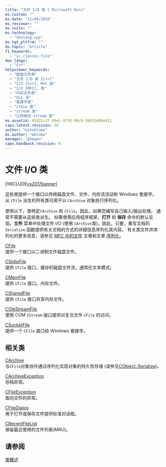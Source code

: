 ```yaml
---
title: "文件 I/O 类 | Microsoft Docs"
ms.custom: ""
ms.date: "11/04/2016"
ms.reviewer: ""
ms.suite: ""
ms.technology: 
  - "devlang-cpp"
ms.tgt_pltfrm: ""
ms.topic: "article"
f1_keywords: 
  - "vc.classes.file"
dev_langs: 
  - "C++"
helpviewer_keywords: 
  - "磁盘文件类"
  - "文件 I/O 类 [C++]"
  - "I/O [C++], MFC 类"
  - "I/O [MFC], 类"
  - "内存文件类"
  - "OLE 流"
  - "套接字类"
  - "stdio 类"
  - "stream 类"
  - "已转换的 stream 类"
ms.assetid: 92821c3f-d9e1-47f6-98c9-3b632d86e811
caps.latest.revision: 10
author: "mikeblome"
ms.author: "mblome"
manager: "ghogen"
caps.handback.revision: 6
---
```

# 文件 I/O 类
[!INCLUDE[vs2017banner](../assembler/inline/includes/vs2017banner.md)]

这些类提供一个接口以传统磁盘文件、文件、内存流活动和 Windows 套接字。  从 `CFile` 派生的所有类可用于以 `CArchive` 对象执行序列化。  
  
 使用以下，类特定`CArchive` 和 `CFile`，因此，如果您编写自己输入\/输出处理。  通常不需要从这些类派生。  如果使用应用程序框架，**打开** 和 **保存** 命令的默认实现。**文件** 菜单中处理文件 I\/O \(使用 `CArchive`类\)，因此，只要，重写文档的 `Serialize` 函数提供有关文档的方式的详细信息序列化其内容。  有关类文件并序列化的更多信息，请参见 [MFC 中的文件](../mfc/files-in-mfc.md) 文章和文章 [序列化](../mfc/serialization-in-mfc.md)。  
  
 [CFile](../mfc/reference/cfile-class.md)  
 提供一个接口以二进制文件磁盘文件。  
  
 [CStdioFile](../mfc/reference/cstdiofile-class.md)  
 提供 `CFile` 接口。缓存的磁盘文件流，通常在文本模式。  
  
 [CMemFile](../mfc/reference/cmemfile-class.md)  
 提供 `CFile` 接口。内存文件。  
  
 [CSharedFile](../mfc/reference/csharedfile-class.md)  
 提供 `CFile` 接口共享内存文件。  
  
 [COleStreamFile](../mfc/reference/colestreamfile-class.md)  
 使用 COM `IStream` 接口提供对复合文件 `CFile` 的访问。  
  
 [CSocketFile](../mfc/reference/csocketfile-class.md)  
 提供一个 `CFile` 接口给 Windows 套接字。  
  
## 相关类  
 [CArchive](../mfc/reference/carchive-class.md)  
 与`CFile`对象协作通过序列化实现对象的持久性存储 \(请参见[CObject::Serialize](../Topic/CObject::Serialize.md)\)。  
  
 [CArchiveException](../mfc/reference/carchiveexception-class.md)  
 存档异常。  
  
 [CFileException](../mfc/reference/cfileexception-class.md)  
 面向文件的异常。  
  
 [CFileDialog](../mfc/reference/cfiledialog-class.md)  
 用于打开或保存文件提供标准对话框。  
  
 [CRecentFileList](../mfc/reference/crecentfilelist-class.md)  
 保留最近使用的文件列表\(MRU\)。  
  
## 请参阅  
 [类概述](../mfc/class-library-overview.md)